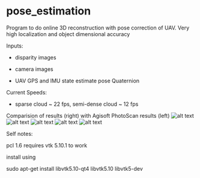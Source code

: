 # pose_estimation


Program to do online 3D reconstruction with pose correction of UAV. Very high localization and object dimensional accuracy


Inputs:

- disparity images

- camera images

- UAV GPS and IMU state estimate pose Quaternion


Current Speeds:

- sparse cloud ~ 22 fps, semi-dense cloud ~ 12 fps

Comparision of results (right) with Agisoft PhotoScan results (left)
![alt text](https://github.com/pk17r/pose_estimation/blob/master/comparison_with_Agisoft_PhotoScan_results/1.png)
![alt text](https://github.com/pk17r/pose_estimation/blob/master/comparison_with_Agisoft_PhotoScan_results/2.png)
![alt text](https://github.com/pk17r/pose_estimation/blob/master/comparison_with_Agisoft_PhotoScan_results/3.png)
![alt text](https://github.com/pk17r/pose_estimation/blob/master/comparison_with_Agisoft_PhotoScan_results/4.png)
![alt text](https://github.com/pk17r/pose_estimation/blob/master/comparison_with_Agisoft_PhotoScan_results/5.png)


Self notes:


pcl 1.6 requires vtk 5.10.1 to work

install using

sudo apt-get install libvtk5.10-qt4 libvtk5.10 libvtk5-dev
